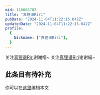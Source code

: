 ```yaml
---
mid: 116666702
title: "真狸谱Riri"
pubDate: "2024-11-04T11:22:15.042Z"
updatedDate: "2024-11-04T11:22:15.042Z"
profile:
  {
    Nickname: ["真狸谱Riri"],
  }
---
```


关注[真狸谱Riri](https://space.bilibili.com/116666702)谢谢喵~ 关注[真狸谱Riri](https://space.bilibili.com/116666702)谢谢喵~

## 此条目有待补充
你可以在[这里](https://github.com/Yuhanawa/VTuber.ICU/edit/master/src/content/v/真狸谱Riri/index.md)编辑本文

